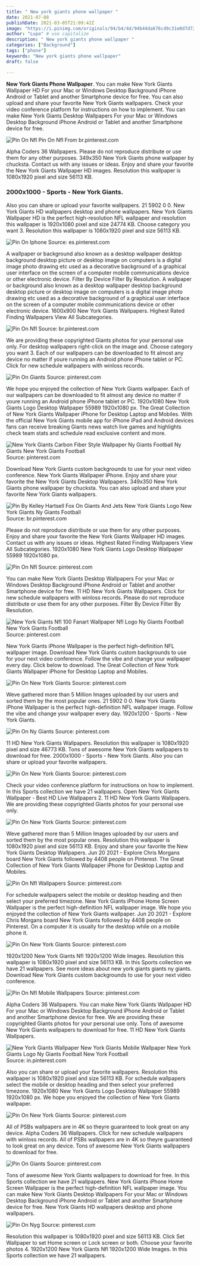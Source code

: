 ```yaml
---
title: " New york giants phone wallpaper "
date: 2021-07-08
publishDate: 2021-03-05T21:09:42Z
image: "https://i.pinimg.com/originals/94/b4/4d/94b44da676cd9c31e0d7d7259617cbac.jpg"
author: "Lupo" # use capitalize
description: " New york giants phone wallpaper "
categories: ["Background"]
tags: ["phone"]
keywords: "New york giants phone wallpaper"
draft: false

---
```



**New York Giants Phone Wallpaper**. You can make New York Giants Wallpaper HD For your Mac or Windows Desktop Background iPhone Android or Tablet and another Smartphone device for free. You can also upload and share your favorite New York Giants wallpapers. Check your video conference platform for instructions on how to implement. You can make New York Giants Desktop Wallpapers For your Mac or Windows Desktop Background iPhone Android or Tablet and another Smartphone device for free.

![Pin On Nfl](https://i.pinimg.com/originals/68/18/33/6818331c2340dc05f8c30c68cbb9548c.jpg "Pin On Nfl")
Pin On Nfl From br.pinterest.com


Alpha Coders 36 Wallpapers. Please do not reproduce distribute or use them for any other purposes. 349x350 New York Giants phone wallpaper by chucksta. Contact us with any issues or ideas. Enjoy and share your favorite the New York Giants Wallpaper HD images. Resolution this wallpaper is 1080x1920 pixel and size 56113 KB.

### 2000x1000 - Sports - New York Giants.

Also you can share or upload your favorite wallpapers. 21 5902 0 0. New York Giants HD wallpapers desktop and phone wallpapers. New York Giants Wallpaper HD is the perfect high-resolution NFL wallpaper and resolution this wallpaper is 1920x1080 pixel and size 24774 KB. Choose category you want 3. Resolution this wallpaper is 1080x1920 pixel and size 56113 KB.


![Pin On Iphone](https://i.pinimg.com/736x/9f/76/ce/9f76ce35f0b03b9d3021fcecabc05f46.jpg "Pin On Iphone")
Source: es.pinterest.com

A wallpaper or background also known as a desktop wallpaper desktop background desktop picture or desktop image on computers is a digital image photo drawing etc used as a decorative background of a graphical user interface on the screen of a computer mobile communications device or other electronic device. Filter By Device Filter By Resolution. A wallpaper or background also known as a desktop wallpaper desktop background desktop picture or desktop image on computers is a digital image photo drawing etc used as a decorative background of a graphical user interface on the screen of a computer mobile communications device or other electronic device. 1600x900 New York Giants Wallpapers. Highest Rated Finding Wallpapers View All Subcategories.

![Pin On Nfl](https://i.pinimg.com/originals/68/18/33/6818331c2340dc05f8c30c68cbb9548c.jpg "Pin On Nfl")
Source: br.pinterest.com

We are providing these copyrighted Giants photos for your personal use only. For desktop wallpapers right-click on the image and. Choose category you want 3. Each of our wallpapers can be downloaded to fit almost any device no matter if youre running an Android phone iPhone tablet or PC. Click for new schedule wallpapers with winloss records.

![Pin On Giants](https://i.pinimg.com/originals/6d/de/29/6dde290f97ca67a0279cd7c7ead49cd2.jpg "Pin On Giants")
Source: pinterest.com

We hope you enjoyed the collection of New York Giants wallpaper. Each of our wallpapers can be downloaded to fit almost any device no matter if youre running an Android phone iPhone tablet or PC. 1920x1080 New York Giants Logo Desktop Wallpaper 55989 1920x1080 px. The Great Collection of New York Giants Wallpaper iPhone for Desktop Laptop and Mobiles. With the official New York Giants mobile app for iPhone iPad and Android devices fans can receive breaking Giants news watch live games and highlights check team stats and schedule read exclusive content and more.

![New York Giants Carbon Fiber Style Wallpaper Ny Giants Football Ny Giants New York Giants Football](https://i.pinimg.com/236x/3e/f8/90/3ef89045e2c6111181cc6ca44dd90e02--new-york-giants-carbon-fiber.jpg "New York Giants Carbon Fiber Style Wallpaper Ny Giants Football Ny Giants New York Giants Football")
Source: pinterest.com

Download New York Giants custom backgrounds to use for your next video conference. New York Giants Wallpaper iPhone. Enjoy and share your favorite the New York Giants Desktop Wallpapers. 349x350 New York Giants phone wallpaper by chucksta. You can also upload and share your favorite New York Giants wallpapers.

![Pin By Kelley Hartsell Fox On Giants And Jets New York Giants Logo New York Giants Ny Giants Football](https://i.pinimg.com/originals/37/ea/90/37ea9031a42b4238a01d42bd77f6d31c.jpg "Pin By Kelley Hartsell Fox On Giants And Jets New York Giants Logo New York Giants Ny Giants Football")
Source: br.pinterest.com

Please do not reproduce distribute or use them for any other purposes. Enjoy and share your favorite the New York Giants Wallpaper HD images. Contact us with any issues or ideas. Highest Rated Finding Wallpapers View All Subcategories. 1920x1080 New York Giants Logo Desktop Wallpaper 55989 1920x1080 px.

![Pin On Nfl](https://i.pinimg.com/originals/b0/2b/97/b02b972217ea29cd913cb0d2184eddfc.png "Pin On Nfl")
Source: pinterest.com

You can make New York Giants Desktop Wallpapers For your Mac or Windows Desktop Background iPhone Android or Tablet and another Smartphone device for free. 11 HD New York Giants Wallpapers. Click for new schedule wallpapers with winloss records. Please do not reproduce distribute or use them for any other purposes. Filter By Device Filter By Resolution.

![New York Giants Nfl 100 Fanart Wallpaper Nfl Logo Ny Giants Football New York Giants Football](https://i.pinimg.com/originals/e1/60/86/e16086fc17e364a613dede3e55e97890.jpg "New York Giants Nfl 100 Fanart Wallpaper Nfl Logo Ny Giants Football New York Giants Football")
Source: pinterest.com

New York Giants iPhone Wallpaper is the perfect high-definition NFL wallpaper image. Download New York Giants custom backgrounds to use for your next video conference. Follow the vibe and change your wallpaper every day. Click below to download. The Great Collection of New York Giants Wallpaper iPhone for Desktop Laptop and Mobiles.

![Pin On New York Giants](https://i.pinimg.com/originals/22/fe/97/22fe975bf2a14525b12fc5ea47a92353.jpg "Pin On New York Giants")
Source: pinterest.com

Weve gathered more than 5 Million Images uploaded by our users and sorted them by the most popular ones. 21 5902 0 0. New York Giants iPhone Wallpaper is the perfect high-definition NFL wallpaper image. Follow the vibe and change your wallpaper every day. 1920x1200 - Sports - New York Giants.

![Pin On Ny Giants](https://i.pinimg.com/474x/74/0e/fa/740efaaa768362d2d0851805a8fd844f.jpg "Pin On Ny Giants")
Source: pinterest.com

11 HD New York Giants Wallpapers. Resolution this wallpaper is 1080x1920 pixel and size 46773 KB. Tons of awesome New York Giants wallpapers to download for free. 2000x1000 - Sports - New York Giants. Also you can share or upload your favorite wallpapers.

![Pin On New York Giants](https://i.pinimg.com/originals/00/df/6f/00df6ff6ff99861f59ac9a0a1bf52b1c.jpg "Pin On New York Giants")
Source: pinterest.com

Check your video conference platform for instructions on how to implement. In this Sports collection we have 21 wallpapers. Open New York Giants Wallpaper - Best HD Live Wallpapers 2. 11 HD New York Giants Wallpapers. We are providing these copyrighted Giants photos for your personal use only.

![Pin On New York Giants](https://i.pinimg.com/originals/92/3e/48/923e48becd19e1da8c80a0ee31790a5b.jpg "Pin On New York Giants")
Source: pinterest.com

Weve gathered more than 5 Million Images uploaded by our users and sorted them by the most popular ones. Resolution this wallpaper is 1080x1920 pixel and size 56113 KB. Enjoy and share your favorite the New York Giants Desktop Wallpapers. Jun 20 2021 - Explore Chris Morgans board New York Giants followed by 4408 people on Pinterest. The Great Collection of New York Giants Wallpaper iPhone for Desktop Laptop and Mobiles.

![Pin On Nfl Wallpapers](https://i.pinimg.com/736x/c5/a4/da/c5a4da4e69c4a306706ae41024cca771.jpg "Pin On Nfl Wallpapers")
Source: pinterest.com

For schedule wallpapers select the mobile or desktop heading and then select your preferred timezone. New York Giants iPhone Home Screen Wallpaper is the perfect high-definition NFL wallpaper image. We hope you enjoyed the collection of New York Giants wallpaper. Jun 20 2021 - Explore Chris Morgans board New York Giants followed by 4408 people on Pinterest. On a computer it is usually for the desktop while on a mobile phone it.

![Pin On New York Giants](https://i.pinimg.com/originals/a6/db/91/a6db91cd6f0a1730f547eaa11fe3c1f0.jpg "Pin On New York Giants")
Source: pinterest.com

1920x1200 New York Giants Nfl 1920x1200 Wide Images. Resolution this wallpaper is 1080x1920 pixel and size 56113 KB. In this Sports collection we have 21 wallpapers. See more ideas about new york giants giants ny giants. Download New York Giants custom backgrounds to use for your next video conference.

![Pin On Nfl Mobile Wallpapers](https://i.pinimg.com/originals/5b/4e/c7/5b4ec7ab1a7dc3e11c2c1c27d918c862.png "Pin On Nfl Mobile Wallpapers")
Source: pinterest.com

Alpha Coders 36 Wallpapers. You can make New York Giants Wallpaper HD For your Mac or Windows Desktop Background iPhone Android or Tablet and another Smartphone device for free. We are providing these copyrighted Giants photos for your personal use only. Tons of awesome New York Giants wallpapers to download for free. 11 HD New York Giants Wallpapers.

![New York Giants Wallpaper New York Giants Mobile Wallpaper New York Giants Logo Ny Giants Football New York Football](https://i.pinimg.com/originals/a9/11/a1/a911a1a5fcf38de1eb3d5c5a3f92b221.jpg "New York Giants Wallpaper New York Giants Mobile Wallpaper New York Giants Logo Ny Giants Football New York Football")
Source: in.pinterest.com

Also you can share or upload your favorite wallpapers. Resolution this wallpaper is 1080x1920 pixel and size 56113 KB. For schedule wallpapers select the mobile or desktop heading and then select your preferred timezone. 1920x1080 New York Giants Logo Desktop Wallpaper 55989 1920x1080 px. We hope you enjoyed the collection of New York Giants wallpaper.

![Pin On New York Giants](https://i.pinimg.com/originals/5c/20/a1/5c20a1e04266d24e1aeb635e525cc9ed.gif "Pin On New York Giants")
Source: pinterest.com

All of PSBs wallpapers are in 4K so theyre guaranteed to look great on any device. Alpha Coders 36 Wallpapers. Click for new schedule wallpapers with winloss records. All of PSBs wallpapers are in 4K so theyre guaranteed to look great on any device. Tons of awesome New York Giants wallpapers to download for free.

![Pin On Giants](https://i.pinimg.com/originals/34/70/61/3470615c64559af3321a102292208a56.jpg "Pin On Giants")
Source: pinterest.com

Tons of awesome New York Giants wallpapers to download for free. In this Sports collection we have 21 wallpapers. New York Giants iPhone Home Screen Wallpaper is the perfect high-definition NFL wallpaper image. You can make New York Giants Desktop Wallpapers For your Mac or Windows Desktop Background iPhone Android or Tablet and another Smartphone device for free. New York Giants HD wallpapers desktop and phone wallpapers.

![Pin On Nyg](https://i.pinimg.com/originals/94/b4/4d/94b44da676cd9c31e0d7d7259617cbac.jpg "Pin On Nyg")
Source: pinterest.com

Resolution this wallpaper is 1080x1920 pixel and size 56113 KB. Click Set Wallpaper to set Home screen or Lock screen or both. Choose your favorite photos 4. 1920x1200 New York Giants Nfl 1920x1200 Wide Images. In this Sports collection we have 21 wallpapers.

